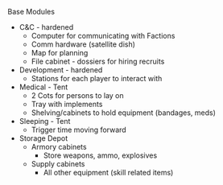 Base Modules
- C&C - hardened
	- Computer for communicating with Factions
	- Comm hardware (satellite dish)
	- Map for planning
	- File cabinet - dossiers for hiring recruits
- Development - hardened
	- Stations for each player to interact with
- Medical - Tent
	- 2 Cots for persons to lay on
	- Tray with implements
	- Shelving/cabinets to hold equipment (bandages, meds)
- Sleeping - Tent
	- Trigger time moving forward
- Storage Depot
	- Armory cabinets
		- Store weapons, ammo, explosives
	- Supply cabinets
		- All other equipment (skill related items)